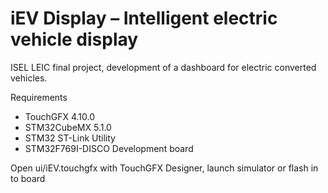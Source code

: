 # iEV Display – Intelligent electric vehicle display

ISEL LEIC final project, development of a dashboard for electric converted vehicles.

Requirements

* TouchGFX 4.10.0
* STM32CubeMX 5.1.0
* STM32 ST-Link Utility
* STM32F769I-DISCO  Development board

Open ui/iEV.touchgfx with TouchGFX Designer, launch simulator or flash in to board
